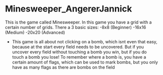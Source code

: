 # Minesweeper_AngererJannick

This is the game called Minesweeper. In this game you
have a grid with a certain number of grids. There a
3 basic sizes:
       -8x8 (Beginner)
       -16x16 (Medium)
       -20x20 (Advanced)
 * This game is all about not clicking on a bomb, which isnt even that easy, because at the start every field needs
   to be uncovered. But if you uncover every field without touching a bomb you win, but if you do touch a bomb you lose! To remember where a bomb is, you have a certain    amount of flags, which can be used to mark bombs, but you only have as many flags as there are bombs on the field
